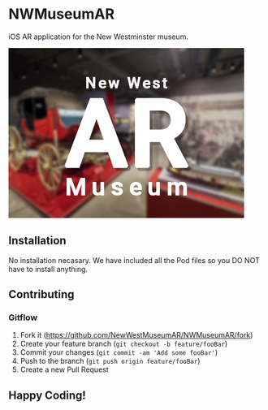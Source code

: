 # NWMuseumAR
iOS AR application for the New Westminster museum.

![](header.jpg)

## Installation

No installation necasary. We have included all the Pod files so you DO NOT have to install anything.

## Contributing

### Gitflow

1. Fork it (<https://github.com/NewWestMuseumAR/NWMuseumAR/fork>)
2. Create your feature branch (`git checkout -b feature/fooBar`)
3. Commit your changes (`git commit -am 'Add some fooBar'`)
4. Push to the branch (`git push origin feature/fooBar`)
5. Create a new Pull Request

## Happy Coding!
